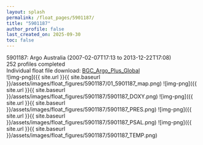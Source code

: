 ```yaml
---
layout: splash
permalink: /float_pages/5901187/
title: "5901187"
author_profile: false
last_created_on: 2025-09-30
toc: false
---
```

 
5901187: Argo Australia (2007-02-07T17:13 to 2013-12-22T17:08)\
252 profiles completed\
Individual float file download: [BGC_Argo_Plus_Global](https://ftp.soest.hawaii.edu/bgc_argo_plus/Individual_Floats/outliers_removed/5901187_Sprof_processed.nc)\
![img-png]({{ site.url }}{{ site.baseurl }}/assets/images/float_figures/5901187/01_5901187_map.png)
![img-png]({{ site.url }}{{ site.baseurl }}/assets/images/float_figures/5901187/5901187_DOXY.png)
![img-png]({{ site.url }}{{ site.baseurl }}/assets/images/float_figures/5901187/5901187_PRES.png)
![img-png]({{ site.url }}{{ site.baseurl }}/assets/images/float_figures/5901187/5901187_PSAL.png)
![img-png]({{ site.url }}{{ site.baseurl }}/assets/images/float_figures/5901187/5901187_TEMP.png)
